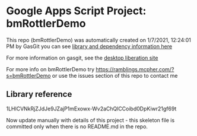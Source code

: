 # Google Apps Script Project: bmRottlerDemo
This repo (bmRottlerDemo) was automatically created on 1/7/2021, 12:24:01 PM by GasGit
you can see [library and dependency information here](dependencies.md)

For more information on gasgit, see the [desktop liberation site](https://ramblings.mcpher.com/drive-sdk-and-github/migrategasgit/ "desktop liberation")

For more info on bmRottlerDemo try https://ramblings.mcpher.com/?s=bmRottlerDemo or use the issues section of this repo to contact me
## Library reference
1LHlCVNkRjZJdJe9JZajP1mExowx-Wv2aChQlCCoibd0DpKiwr21gf69t

Now update manually with details of this project - this skeleton file is committed only when there is no README.md in the repo.
